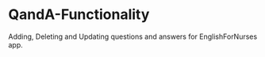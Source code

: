 # QandA-Functionality
Adding, Deleting and Updating questions and answers for EnglishForNurses app.
